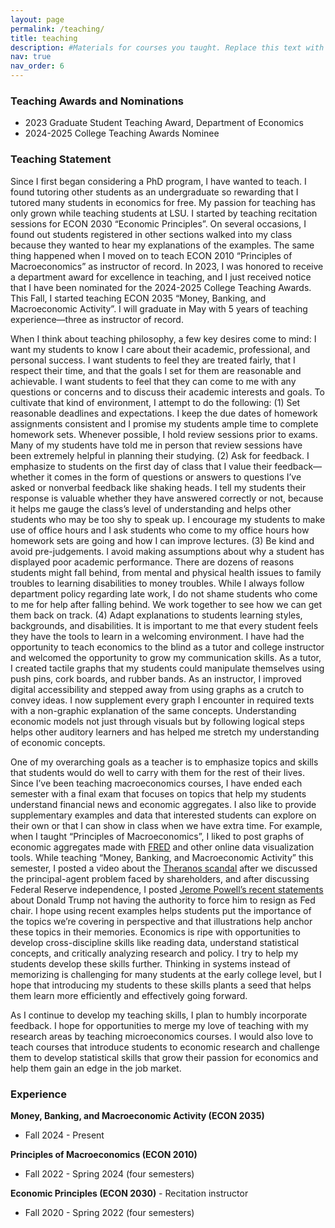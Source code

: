 ```yaml
---
layout: page
permalink: /teaching/
title: teaching
description: #Materials for courses you taught. Replace this text with your description.
nav: true
nav_order: 6
---
```


### Teaching Awards and Nominations
* 2023 Graduate Student Teaching Award, Department of Economics
* 2024-2025 College Teaching Awards Nominee

### Teaching Statement
Since I first began considering a PhD program, I have wanted to teach. I found tutoring other students as an undergraduate so rewarding that I tutored many students in economics for free. My passion for teaching has only grown while teaching students at LSU. I started by teaching recitation sessions for ECON 2030 “Economic Principles”. On several occasions, I found out students registered in other sections walked into my class because they wanted to hear my explanations of the examples. The same thing happened when I moved on to teach ECON 2010 “Principles of Macroeconomics” as instructor of record. In 2023, I was honored to receive a department award for excellence in teaching, and I just received notice that I have been nominated for the 2024-2025 College Teaching Awards. This Fall, I started teaching ECON 2035 “Money, Banking, and Macroeconomic Activity”. I will graduate in May with 5 years of teaching experience—three as instructor of record. 

When I think about teaching philosophy, a few key desires come to mind: I want my students to know I care about their academic, professional, and personal success. I want students to feel they are treated fairly, that I respect their time, and that the goals I set for them are reasonable and achievable. I want students to feel that they can come to me with any questions or concerns and to discuss their academic interests and goals.  To cultivate that kind of environment, I attempt to do the following: (1) Set reasonable deadlines and expectations. I keep the due dates of homework assignments consistent and I promise my students ample time to complete homework sets. Whenever possible, I hold review sessions prior to exams. Many of my students have told me in person that review sessions have been extremely helpful in planning their studying. (2) Ask for feedback. I emphasize to students on the first day of class that I value their feedback—whether it comes in the form of questions or answers to questions I’ve asked or nonverbal feedback like shaking heads. I tell my students their response is valuable whether they have answered correctly or not, because it helps me gauge the class’s level of understanding and helps other students who may be too shy to speak up. I encourage my students to make use of office hours and I ask students who come to my office hours how homework sets are going and how I can improve lectures. (3) Be kind and avoid pre-judgements. I avoid making assumptions about why a student has displayed poor academic performance. There are dozens of reasons students might fall behind, from mental and physical health issues to family troubles to learning disabilities to money troubles. While I always follow department policy regarding late work, I do not shame students who come to me for help after falling behind. We work together to see how we can get them back on track. (4) Adapt explanations to students learning styles, backgrounds, and disabilities. It is important to me that every student feels they have the tools to learn in a welcoming environment. I have had the opportunity to teach economics to the blind as a tutor and college instructor and welcomed the opportunity to grow my communication skills. As a tutor, I created tactile graphs that my students could manipulate themselves using push pins, cork boards, and rubber bands. As an instructor, I improved digital accessibility and stepped away from using graphs as a crutch to convey ideas. I now supplement every graph I encounter in required texts with a non-graphic explanation of the same concepts. Understanding economic models not just through visuals but by following logical steps helps other auditory learners and has helped me stretch my understanding of economic concepts. 

One of my overarching goals as a teacher is to emphasize topics and skills that students would do well to carry with them for the rest of their lives. Since I’ve been teaching macroeconomics courses, I have ended each semester with a final exam that focuses on topics that help my students understand financial news and economic aggregates. I also like to provide supplementary examples and data that interested students can explore on their own or that I can show in class when we have extra time. For example, when I taught “Principles of Macroeconomics”, I liked to post graphs of economic aggregates made with [FRED](https://fred.stlouisfed.org/) and other online data visualization tools. While teaching “Money, Banking, and Macroeconomic Activity” this semester, I posted a video about the [Theranos scandal](https://youtu.be/rGfaJZAdfNE?si=7hppzyENoOv3nJOE) after we discussed the principal-agent problem faced by shareholders, and after discussing Federal Reserve independence, I posted [Jerome Powell’s recent statements](https://youtu.be/jNNURRzjBek?si=-mSHCF4trS2X89zq) about Donald Trump not having the authority to force him to resign as Fed chair. I hope using recent examples helps students put the importance of the topics we’re covering in perspective and that illustrations help anchor these topics in their memories.  Economics is ripe with opportunities to develop cross-discipline skills like reading data, understand statistical concepts, and critically analyzing research and policy. I try to help my students develop these skills further. Thinking in systems instead of memorizing is challenging for many students at the early college level, but I hope that introducing my students to these skills plants a seed that helps them learn more efficiently and effectively going forward.

As I continue to develop my teaching skills, I plan to humbly incorporate feedback. I hope for opportunities to merge my love of teaching with my research areas by teaching microeconomics courses. I would also love to teach courses that introduce students to economic research and challenge them to develop statistical skills that grow their passion for economics and help them gain an edge in the job market.    

### Experience
**Money, Banking, and Macroeconomic Activity (ECON 2035)**
 * Fall 2024 - Present

**Principles of Macroeconomics (ECON 2010)**
* Fall 2022 - Spring 2024 (four semesters)

**Economic Principles (ECON 2030)** - Recitation instructor
* Fall 2020 - Spring 2022 (four semesters)
